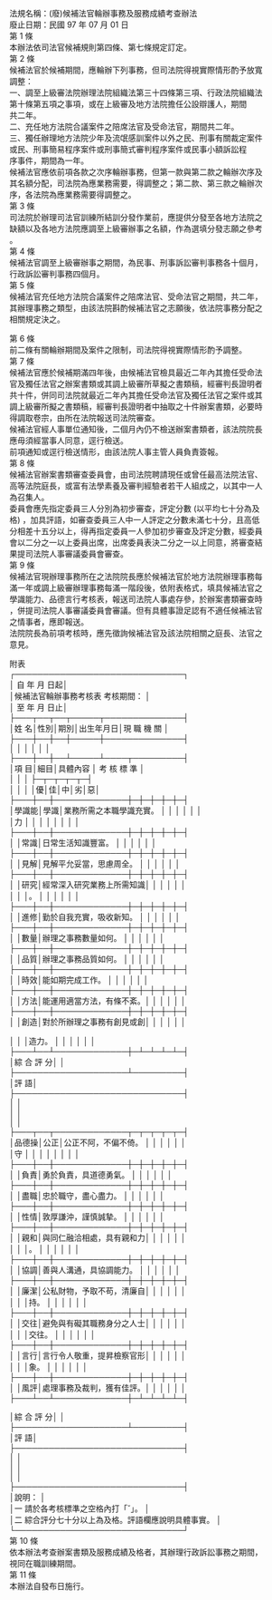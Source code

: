 法規名稱：(廢)候補法官輪辦事務及服務成績考查辦法  
廢止日期：民國 97 年 07 月 01 日  
第 1 條  
本辦法依司法官候補規則第四條、第七條規定訂定。  
第 2 條  
候補法官於候補期間，應輪辦下列事務，但司法院得視實際情形酌予放寬  
調整：  
一、調至上級審法院辦理法院組織法第三十四條第三項、行政法院組織法  
第十條第五項之事項，或在上級審及地方法院擔任公設辯護人，期間  
共二年。  
二、充任地方法院合議案件之陪席法官及受命法官，期間共二年。  
三、獨任辦理地方法院少年及流氓感訓案件以外之民、刑事有關裁定案件  
或民、刑事簡易程序案件或刑事簡式審判程序案件或民事小額訴訟程  
序事件，期間為一年。  
候補法官應依前項各款之次序輪辦事務，但第一款與第二款之輪辦次序及  
其名額分配，司法院為應業務需要，得調整之；第二款、第三款之輪辦次  
序，各法院為應業務需要得調整之。  
第 3 條  
司法院於辦理司法官訓練所結訓分發作業前，應提供分發至各地方法院之  
缺額以及各地方法院應調至上級審辦事之名額，作為選填分發志願之參考  
。  
第 4 條  
候補法官調至上級審辦事之期間，為民事、刑事訴訟審判事務各十個月，  
行政訴訟審判事務四個月。  
第 5 條  
候補法官充任地方法院合議案件之陪席法官、受命法官之期間，共二年，  
其辦理事務之類型，由該法院斟酌候補法官之志願後，依法院事務分配之  
相關規定決之。  


第 6 條  
前二條有關輪辦期間及案件之限制，司法院得視實際情形酌予調整。  
第 7 條  
候補法官應於候補期滿四年後，由候補法官檢具最近二年內其擔任受命法  
官及獨任法官之辦案書類或其調上級審所草擬之書類稿，經審判長證明者  
共十件，併同司法院就最近二年內其擔任受命法官及獨任法官之案件或其  
調上級審所擬之書類稿，經審判長證明者中抽取之十件辦案書類，必要時  
得調取卷宗，由所在法院報送司法院審查。  
候補法官經人事單位通知後，二個月內仍不檢送辦案書類者，該法院院長  
應毋須經當事人同意，逕行檢送。  
前項通知或逕行檢送情形，由該法院人事主管人員負責簽報。  
第 8 條  
候補法官辦案書類審查委員會，由司法院聘請現任或曾任最高法院法官、  
高等法院庭長，或富有法學素養及審判經驗者若干人組成之，以其中一人  
為召集人。  
委員會應先指定委員三人分別為初步審查，評定分數 (以平均七十分為及  
格) ，加具評語，如審查委員三人中一人評定之分數未滿七十分，且高低  
分相差十五分以上，得再指定委員一人參加初步審查及評定分數，經委員  
會以二分之一以上委員出席，出席委員表決二分之一以上同意，將審查結  
果提司法院人事審議委員會審查。  
第 9 條  
候補法官現辦理事務所在之法院院長應於候補法官於地方法院辦理事務每  
滿一年或調上級審辦理事務每滿一階段後，依附表格式，填具候補法官之  
學識能力、品德言行考核表，報送司法院人事處存參，於辦案書類審查時  
，併提司法院人事審議委員會審議。但有具體事證足認有不適任候補法官  
之情事者，應即報送。  
法院院長為前項考核時，應先徵詢候補法官及該法院相關之庭長、法官之  
意見。  


附表  
┌──────────────────────────────┐  
│ 自 年 月 日起│  
│候補法官輪辦事務考核表 考核期間： │  
│ 至 年 月 日止│  
├───┬──┬──┬─────┬──────────────┤  
│姓 名│性別│期別│出生年月日│現 職 機 關 │  
├───┼──┼──┼─────┼──────────────┤  
│ │ │ │ │ │  
├───┼──┼──┴─────┴────┬─────────┤  
│項 目│細目│具體內容 │ 考 核 標 準 │  
│ │ │ ├─┬─┬─┬─┬─┤  
│ │ │ │優│佳│中│劣│惡│  
├───┼──┼─────────────┼─┼─┼─┼─┼─┤  
│學識能│學識│業務所需之本職學識充實。 │ │ │ │ │ │  
│力 │ │ │ │ │ │ │ │  
├───┼──┼─────────────┼─┼─┼─┼─┼─┤  
│ │常識│日常生活知識豐富。 │ │ │ │ │ │  
├───┼──┼─────────────┼─┼─┼─┼─┼─┤  
│ │見解│見解平允妥當，思慮周全。 │ │ │ │ │ │  
├───┼──┼─────────────┼─┼─┼─┼─┼─┤  
│ │研究│經常深入研究業務上所需知識│ │ │ │ │ │  
│ │ │。 │ │ │ │ │ │  
├───┼──┼─────────────┼─┼─┼─┼─┼─┤  
│ │進修│勤於自我充實，吸收新知。 │ │ │ │ │ │  
├───┼──┼─────────────┼─┼─┼─┼─┼─┤  
│ │數量│辦理之事務數量如何。 │ │ │ │ │ │  
├───┼──┼─────────────┼─┼─┼─┼─┼─┤  
│ │品質│辦理之事務品質如何。 │ │ │ │ │ │  
├───┼──┼─────────────┼─┼─┼─┼─┼─┤  
│ │時效│能如期完成工作。 │ │ │ │ │ │  
├───┼──┼─────────────┼─┼─┼─┼─┼─┤  
│ │方法│能運用適當方法，有條不紊。│ │ │ │ │ │  
├───┼──┼─────────────┼─┼─┼─┼─┼─┤  
│ │創造│對於所辦理之事務有創見或創│ │ │ │ │ │  


│ │ │造力。 │ │ │ │ │ │  
├───┴──┴─────────────┼─┴─┴─┴─┴─┤  
│綜 合 評 分│ │  
├────────────────────┴─────────┤  
│評 語│  
├──────────────────────────────┤  
│ │  
│ │  
│ │  
├───┬──┬─────────────┬─┬─┬─┬─┬─┤  
│品德操│公正│公正不阿，不偏不倚。 │ │ │ │ │ │  
│守 │ │ │ │ │ │ │ │  
├───┼──┼─────────────┼─┼─┼─┼─┼─┤  
│ │負責│勇於負責，具道德勇氣。 │ │ │ │ │ │  
├───┼──┼─────────────┼─┼─┼─┼─┼─┤  
│ │盡職│忠於職守，盡心盡力。 │ │ │ │ │ │  
├───┼──┼─────────────┼─┼─┼─┼─┼─┤  
│ │性情│敦厚謙沖，謹慎誠摯。 │ │ │ │ │ │  
├───┼──┼─────────────┼─┼─┼─┼─┼─┤  
│ │親和│與同仁融洽相處，具有親和力│ │ │ │ │ │  
│ │ │。 │ │ │ │ │ │  
├───┼──┼─────────────┼─┼─┼─┼─┼─┤  
│ │協調│善與人溝通，具協調能力。 │ │ │ │ │ │  
├───┼──┼─────────────┼─┼─┼─┼─┼─┤  
│ │廉潔│公私財物，予取不苟，清廉自│ │ │ │ │ │  
│ │ │持。 │ │ │ │ │ │  
├───┼──┼─────────────┼─┼─┼─┼─┼─┤  
│ │交往│避免與有礙其職務身分之人士│ │ │ │ │ │  
│ │ │交往。 │ │ │ │ │ │  
├───┼──┼─────────────┼─┼─┼─┼─┼─┤  
│ │言行│言行令人敬重，提昇檢察官形│ │ │ │ │ │  
│ │ │象。 │ │ │ │ │ │  
├───┼──┼─────────────┼─┼─┼─┼─┼─┤  
│ │風評│處理事務及裁判，獲有佳評。│ │ │ │ │ │  
├───┴──┴─────────────┼─┴─┴─┴─┴─┤  


│綜 合 評 分│ │  
├────────────────────┴─────────┤  
│評 語│  
├──────────────────────────────┤  
│ │  
│ │  
│ │  
├──────────────────────────────┤  
│說明： │  
│一 請於各考核標準之空格內打「ˇ」。 │  
│二 綜合評分七十分以上為及格。評語欄應說明具體事實。 │  
└──────────────────────────────┘  
第 10 條  
依本辦法考查辦案書類及服務成績及格者，其辦理行政訴訟事務之期間，  
視同在職訓練期間。  
第 11 條  
本辦法自發布日施行。  



